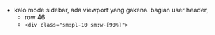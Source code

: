 - kalo mode sidebar, ada viewport yang gakena. bagian user header, 
  - row 46
  - ```<div class="sm:pl-10 sm:w-[90%]">```